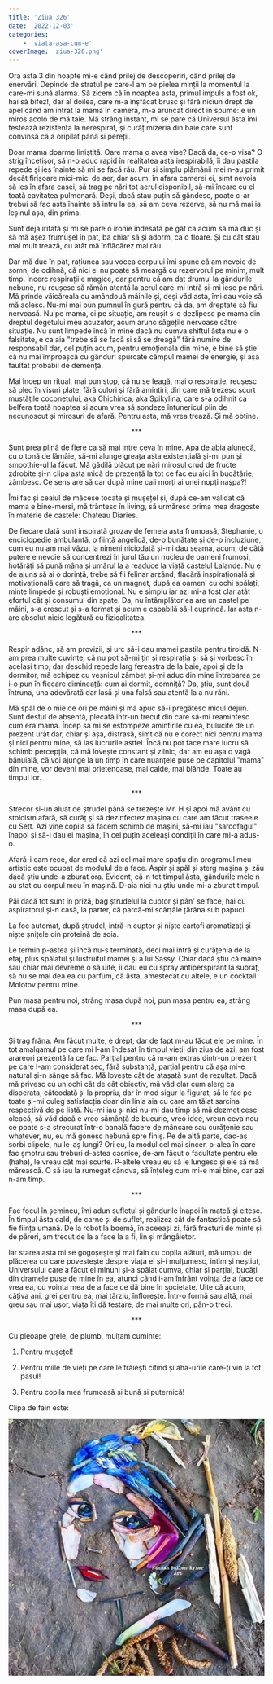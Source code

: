 ```yaml
---
title: 'Ziua 326'
date: '2022-12-03'
categories:
    - 'viata-asa-cum-e'
coverImage: 'ziua-326.png'
---
```


Ora asta 3 din noapte mi-e când prilej de descoperiri, când prilej de enervări. Depinde de stratul pe care-l am pe pielea minții la momentul la care-mi sună alarma. Să zicem că în noaptea asta, primul impuls a fost ok, hai să bifez!, dar al doilea, care m-a înșfăcat brusc și fără niciun drept de apel când am intrat la mama în cameră, m-a aruncat direct în spume: e un miros acolo de mă taie. Mă strâng instant, mi se pare că Universul ăsta îmi testează rezistența la nerespirat, și curăț mizeria din baie care sunt convinsă că a oripilat până și pereții.

Doar mama doarme liniștită. Oare mama o avea vise? Dacă da, ce-o visa? O strig încetișor, să n-o aduc rapid în realitatea asta irespirabilă, îi dau pastila repede și ies înainte să mi se facă rău. Pur și simplu plămânii mei n-au primit decât firișoare mici-mici de aer, dar acum, în afara camerei ei, simt nevoia să ies în afara casei, să trag pe nări tot aerul disponibil, să-mi încarc cu el toată cavitatea pulmonară. Deși, dacă stau puțin să gândesc, poate c-ar trebui să fac asta înainte să intru la ea, să am ceva rezerve, să nu mă mai ia leșinul așa, din prima.

Sunt deja iritată și mi se pare o ironie îndesată pe gât ca acum să mă duc și să mă așez frumușel în pat, ba chiar să și adorm, ca o floare. Și cu cât stau mai mult trează, cu atât mă înflăcărez mai rău.

Dar mă duc în pat, rațiunea sau vocea corpului îmi spune că am nevoie de somn, de odihnă, că nici el nu poate să meargă cu rezervorul pe minim, mult timp. Încerc respirațiile magice, dar pentru că am dat drumul la gândurile nebune, nu reușesc să rămân atentă la aerul care-mi intră și-mi iese pe nări. Mă prinde văicăreala cu amândouă mâinile și, deși văd asta, îmi dau voie să mă aolesc. Nu-mi mai pun pumnul în gură pentru că da, am dreptate să fiu nervoasă. Nu pe mama, ci pe situație, am reușit s-o dezlipesc pe mama din dreptul degetului meu acuzator, acum arunc săgețile nervoase către situație. Nu sunt limpede încă în mine dacă nu cumva shiftul ăsta nu e o falsitate, e ca aia "trebe să se facă și să se dreagă" fără numire de responsabil dar, cel puțin acum, pentru emoționala din mine, e bine să știe că nu mai împroașcă cu gânduri spurcate câmpul mamei de energie, și așa faultat probabil de demență.

Mai încep un ritual, mai pun stop, că nu se leagă, mai o respirație, reușesc să plec în visuri plate, fără culori și fără amintiri, din care mă trezesc scurt mustățile coconetului, aka Chichirica, aka Spikylina, care s-a odihnit ca belfera toată noaptea și acum vrea să sondeze întunericul plin de necunoscut și mirosuri de afară. Pentru asta, mă vrea trează. Și mă obține.

<p style="text-align: center;">***</p>

Sunt prea plină de fiere ca să mai intre ceva în mine. Apa de abia alunecă, cu o tonă de lămâie, să-mi alunge greața asta existențială și-mi pun și smoothie-ul la făcut. Mă gâdilă plăcut pe nări mirosul crud de fructe zdrobite și-n clipa asta mică de prezență la tot ce fac eu aici în bucătărie, zâmbesc. Ce sens are să car după mine caii morți ai unei nopți nașpa?!

Îmi fac și ceaiul de măceșe tocate și mușețel și, după ce-am validat că mama e bine-mersi, mă trântesc în living, să urmăresc prima mea dragoste în materie de castele: Chateau Diaries.

De fiecare dată sunt inspirată grozav de femeia asta frumoasă, Stephanie, o enciclopedie ambulantă, o ființă angelică, de-o bunătate și de-o incluziune, cum eu nu am mai văzut la nimeni niciodată și-mi dau seama, acum, de câtă putere e nevoie să concentrezi în jurul tău un nucleu de oameni frumoși, hotărâți să pună mâna și umărul la a readuce la viață castelul Lalande. Nu e de ajuns să ai o dorință, trebe să fii felinar arzând, flacără inspirațională și motivațională care să tragă, ca un magnet, după ea oameni cu ochi spălați, minte limpede și robuști emoțional. Nu e simplu iar azi mi-a fost clar atât efortul cât și consumul din spate. Da, nu întâmplător ea are un castel pe mâini, s-a crescut și s-a format și acum e capabilă să-l cuprindă. Iar asta n-are absolut nicio legătură cu fizicalitatea.

<p style="text-align: center;">***</p>

Respir adânc, să am provizii, și urc să-i dau mamei pastila pentru tiroidă. N-am prea multe cuvinte, că nu pot să-mi țin și respirația și să și vorbesc în același timp, dar deschid repede larg fereastra de la baie, apoi și de la dormitor, mă echipez cu veșnicul zâmbet și-mi aduc din mine întrebarea ce i-o pun în fiecare dimineață: cum ai dormit, domniță? Da, știu, sunt două întruna, una adevărată dar lașă și una falsă sau atentă la a nu răni.

Mă spăl de o mie de ori pe mâini și mă apuc să-i pregătesc micul dejun. Sunt destul de absentă, plecată într-un trecut din care să-mi reamintesc cum era mama. Încep să mi se estompeze amintirile cu ea, bulucite de un prezent urât dar, chiar și așa, distrasă, simt că nu e corect nici pentru mama și nici pentru mine, să las lucrurile astfel. Încă nu pot face mare lucru să schimb percepția, că mă lovește constant și zilnic, dar am eu așa o vagă bănuială, că voi ajunge la un timp în care nuanțele puse pe capitolul "mama" din mine, vor deveni mai prietenoase, mai calde, mai blânde. Toate au timpul lor.

<p style="text-align: center;">***</p>

Strecor și-un aluat de ștrudel până se trezește Mr. H și apoi mă avânt cu stoicism afară, să curăț și să dezinfectez mașina cu care am făcut traseele cu Sett. Azi vine copila să facem schimb de mașini, să-mi iau "sarcofagul" înapoi și să-i dau ei mașina, în cel puțin aceleași condiții în care mi-a adus-o.

Afară-i cam rece, dar cred că azi cel mai mare spațiu din programul meu artistic este ocupat de modulul de a face. Aspir și spăl și șterg mașina și zău dacă știu unde-a zburat ora. Evident, că-n tot timpul ăsta, gândurile mele n-au stat cu corpul meu în mașină. D-aia nici nu știu unde mi-a zburat timpul.

Păi dacă tot sunt în priză, bag ștrudelul la cuptor și pân' se face, hai cu aspiratorul și-n casă, la parter, că parcă-mi scârțâie țărâna sub papuci.

La foc automat, după ștrudel, intră-n cuptor și niște cartofi aromatizați și niște șnițele din proteină de soia.

Le termin p-astea și încă nu-s terminată, deci mai intră și curățenia de la etaj, plus spălatul și lustruitul mamei și a lui Sassy. Chiar dacă știu că mâine sau chiar mai devreme o să uite, îi dau eu cu spray antiperspirant la subraț, să nu se mai dea ea cu parfum, că ăsta, amestecat cu altele, e un cocktail Molotov pentru mine.

Pun masa pentru noi, strâng masa după noi, pun masa pentru ea, strâng masa după ea.

<p style="text-align: center;">***</p>

Și trag frâna. Am făcut multe, e drept, dar de fapt m-au făcut ele pe mine. În tot amalgamul pe care mi l-am îndesat în timpul vieții din ziua de azi, am fost arareori prezentă la ce fac. Parțial pentru că m-am extras dintr-un prezent pe care l-am considerat sec, fără substanță, parțial pentru că așa mi-e natural și-n sânge să fac. Mă lovește cât de atașată sunt de rezultat. Dacă mă privesc cu un ochi cât de cât obiectiv, mă văd clar cum alerg ca disperata, câteodată și la propriu, dar în mod sigur la figurat, să le fac pe toate și-mi culeg satisfacția doar din linia aia cu care am tăiat sarcina respectivă de pe listă. Nu-mi iau și nici nu-mi dau timp să mă dezmeticesc oleacă, să văd dacă e vreo sămânță de bucurie, vreo idee, vreun ceva nou ce poate s-a strecurat într-o banală facere de mâncare sau curățenie sau whatever, nu, eu mă gonesc nebună spre finiș. Pe de altă parte, dac-aș sorbi clipele, nu le-aș lungi? Ori eu, la modul cel mai sincer, p-alea în care fac șmotru sau treburi d-astea casnice, de-am făcut o facultate pentru ele (haha), le vreau cât mai scurte. P-altele vreau eu să le lungesc și ele să mă mărească. O să iau la rumegat cândva, să înțeleg cum mi-e mai bine, dar azi n-am timp.

<p style="text-align: center;">***</p>

Fac focul în șemineu, îmi adun sufletul și gândurile înapoi în matcă și citesc. În timpul ăsta cald, de carne și de suflet, realizez cât de fantastică poate să fie ființa umană. De la robot la boemă, în aceeași zi, fără fracturi de minte și de păreri, am trecut de la a face la a fi, lin și mângâietor.

Iar starea asta mi se gogoșește și mai fain cu copila alături, mă umplu de plăcerea cu care povestește despre viața ei și-i mulțumesc, intim și neștiut, Universului care a făcut el minuni și-a spălat cumva, chiar și parțial, bucăți din dramele puse de mine în ea, atunci când i-am înfrânt voința de a face ce vrea ea, cu voința mea de a face ce dă bine în societate. Uite că acum, câțiva ani, grei pentru ea, mai târziu, înflorește. Într-o formă sau altă, mai greu sau mai ușor, viața îți dă testare, de mai multe ori, pân-o treci.

<p style="text-align: center;">***</p>

Cu pleoape grele, de plumb, mulțam cuminte:

1. Pentru mușețel!

2. Pentru miile de vieți pe care le trăiești citind și aha-urile care-ți vin la tot pasul!

3. Pentru copila mea frumoasă și bună și puternică!

Clipa de fain este:

![](images/326.jpeg)
